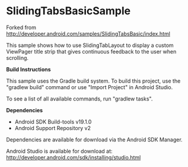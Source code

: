 SlidingTabsBasicSample
===
Forked from http://developer.android.com/samples/SlidingTabsBasic/index.html

This sample shows how to use SlidingTabLayout to display a custom ViewPager title strip that gives continuous feedback to the user when scrolling.

**Build Instructions**

This sample uses the Gradle build system. To build this project, use the
"gradlew build" command or use "Import Project" in Android Studio.

To see a list of all available commands, run "gradlew tasks".

**Dependencies**

* Android SDK Build-tools v19.1.0
* Android Support Repository v2

Dependencies are available for download via the Android SDK Manager.

Android Studio is available for download at: http://developer.android.com/sdk/installing/studio.html

